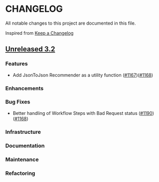 # CHANGELOG
All notable changes to this project are documented in this file.

Inspired from [Keep a Changelog](https://keepachangelog.com/en/1.1.0/)

## [Unreleased 3.2](https://github.com/opensearch-project/flow-framework/compare/3.1...HEAD)
### Features
- Add JsonToJson Recommender as a utility function ([#1167](https://github.com/opensearch-project/flow-framework/issues/1167))([#1168](https://github.com/opensearch-project/flow-framework/pull/1168))

### Enhancements
### Bug Fixes
- Better handling of Workflow Steps with Bad Request status ([#1190](https://github.com/opensearch-project/flow-framework/issues/1167))([#1168](https://github.com/opensearch-project/flow-framework/pull/1190))

### Infrastructure
### Documentation
### Maintenance
### Refactoring
